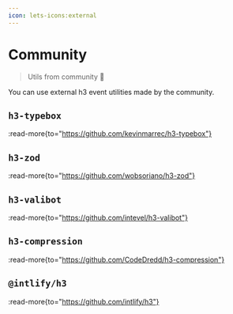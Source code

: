 ```yaml
---
icon: lets-icons:external
---
```


# Community

> Utils from community 💛

You can use external h3 event utilities made by the community.

## `h3-typebox`

:read-more{to="https://github.com/kevinmarrec/h3-typebox"}

## `h3-zod`

:read-more{to="https://github.com/wobsoriano/h3-zod"}

## `h3-valibot`

:read-more{to="https://github.com/intevel/h3-valibot"}

## `h3-compression`

:read-more{to="https://github.com/CodeDredd/h3-compression"}

## `@intlify/h3`

:read-more{to="https://github.com/intlify/h3"}
